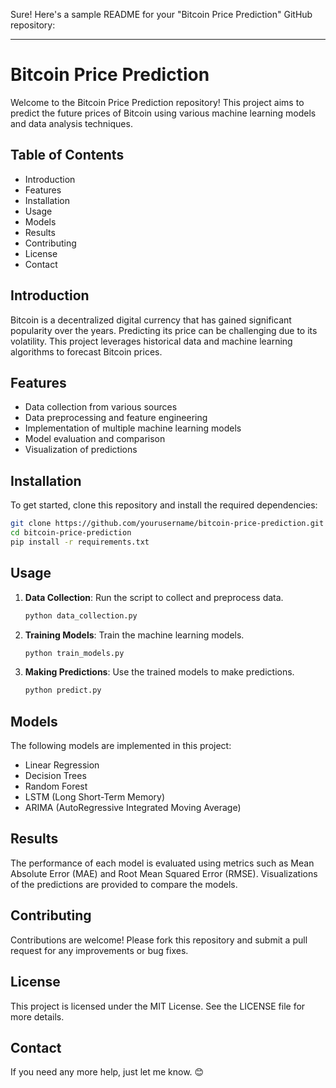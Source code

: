 Sure! Here's a sample README for your "Bitcoin Price Prediction" GitHub repository:

---

# Bitcoin Price Prediction

Welcome to the Bitcoin Price Prediction repository! This project aims to predict the future prices of Bitcoin using various machine learning models and data analysis techniques.

## Table of Contents

- Introduction
- Features
- Installation
- Usage
- Models
- Results
- Contributing
- License
- Contact

## Introduction

Bitcoin is a decentralized digital currency that has gained significant popularity over the years. Predicting its price can be challenging due to its volatility. This project leverages historical data and machine learning algorithms to forecast Bitcoin prices.

## Features

- Data collection from various sources
- Data preprocessing and feature engineering
- Implementation of multiple machine learning models
- Model evaluation and comparison
- Visualization of predictions

## Installation

To get started, clone this repository and install the required dependencies:

```bash
git clone https://github.com/yourusername/bitcoin-price-prediction.git
cd bitcoin-price-prediction
pip install -r requirements.txt
```

## Usage

1. **Data Collection**: Run the script to collect and preprocess data.
   ```bash
   python data_collection.py
   ```

2. **Training Models**: Train the machine learning models.
   ```bash
   python train_models.py
   ```

3. **Making Predictions**: Use the trained models to make predictions.
   ```bash
   python predict.py
   ```

## Models

The following models are implemented in this project:

- Linear Regression
- Decision Trees
- Random Forest
- LSTM (Long Short-Term Memory)
- ARIMA (AutoRegressive Integrated Moving Average)

## Results

The performance of each model is evaluated using metrics such as Mean Absolute Error (MAE) and Root Mean Squared Error (RMSE). Visualizations of the predictions are provided to compare the models.

## Contributing

Contributions are welcome! Please fork this repository and submit a pull request for any improvements or bug fixes.

## License

This project is licensed under the MIT License. See the LICENSE file for more details.

## Contact
If you need any more help, just let me know. 😊
